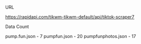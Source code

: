 URL

https://rapidapi.com/tikwm-tikwm-default/api/tiktok-scraper7

Data Count

pump.fun.json - 7
pumpfun.json - 20
pumpfunphotos.json - 17
